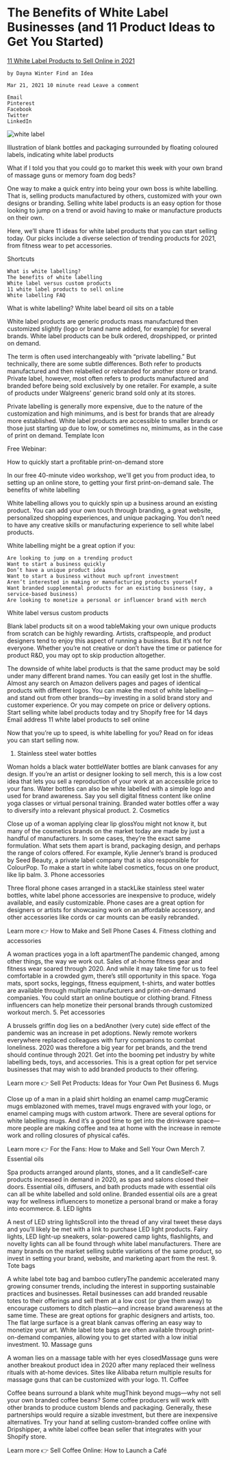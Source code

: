 
# The Benefits of White Label Businesses (and 11 Product Ideas to Get You Started)

[11 White Label Products to Sell Online in 2021](https://www.shopify.com/blog/white-label-products)

    by Dayna Winter Find an Idea 

    Mar 21, 2021 10 minute read Leave a comment 

    Email
    Pinterest
    Facebook
    Twitter
    LinkedIn 

![white label](https://cdn.shopify.com/s/files/1/0070/7032/files/white-label-products.jpg)

Illustration of blank bottles and packaging surrounded by floating coloured labels, indicating white label products

What if I told you that you could go to market this week with your own brand of massage guns or memory foam dog beds?

One way to make a quick entry into being your own boss is white labelling. That is, selling products manufactured by others, customized with your own designs or branding. Selling white label products is an easy option for those looking to jump on a trend or avoid having to make or manufacture products on their own.

Here, we’ll share 11 ideas for white label products that you can start selling today. Our picks include a diverse selection of trending products for 2021, from fitness wear to pet accessories. 

Shortcuts

    What is white labelling?
    The benefits of white labelling
    White label versus custom products
    11 white label products to sell online
    White labelling FAQ

What is white labelling?
White label beard oil sits on a table

White label products are generic products mass manufactured then customized slightly (logo or brand name added, for example) for several brands. White label products can be bulk ordered, dropshipped, or printed on demand.

The term is often used interchangeably with “private labelling.” But technically, there are some subtle differences. Both refer to products manufactured and then relabelled or rebranded for another store or brand. Private label, however, most often refers to products manufactured and branded before being sold exclusively by one retailer. For example, a suite of products under Walgreens’ generic brand sold only at its stores.

Private labelling is generally more expensive, due to the nature of the customization and high minimums, and is best for brands that are already more established. White label products are accessible to smaller brands or those just starting up due to low, or sometimes no, minimums, as in the case of print on demand.
Template Icon

Free Webinar:

How to quickly start a profitable print-on-demand store

In our free 40-minute video workshop, we'll get you from product idea, to setting up an online store, to getting your first print-on-demand sale.
The benefits of white labelling

White labelling allows you to quickly spin up a business around an existing product. You can add your own touch through branding, a great website, personalized shopping experiences, and unique packaging. You don’t need to have any creative skills or manufacturing experience to sell white label products.

White labelling might be a great option if you:

    Are looking to jump on a trending product
    Want to start a business quickly 
    Don’t have a unique product idea
    Want to start a business without much upfront investment
    Aren’t interested in making or manufacturing products yourself
    Want branded supplemental products for an existing business (say, a service-based business)
    Are looking to monetize a personal or influencer brand with merch 

White label versus custom products

Blank label products sit on a wood tableMaking your own unique products from scratch can be highly rewarding. Artists, craftspeople, and product designers tend to enjoy this aspect of running a business. But it’s not for everyone. Whether you’re not creative or don’t have the time or patience for product R&D, you may opt to skip production altogether. 

The downside of white label products is that the same product may be sold under many different brand names. You can easily get lost in the shuffle. Almost any search on Amazon delivers pages and pages of identical products with different logos. You can make the most of white labelling—and stand out from other brands—by investing in a solid brand story and customer experience. Or you may compete on price or delivery options.
Start selling white label products today and try Shopify free for 14 days
Email address
11 white label products to sell online

Now that you’re up to speed, is white labelling for you? Read on for ideas you can start selling now.
1. Stainless steel water bottles

Woman holds a black water bottleWater bottles are blank canvases for any design. If you’re an artist or designer looking to sell merch, this is a low cost idea that lets you sell a reproduction of your work at an accessible price to your fans. Water bottles can also be white labelled with a simple logo and used for brand awareness. Say you sell digital fitness content like online yoga classes or virtual personal training. Branded water bottles offer a way to diversify into a relevant physical product.
2. Cosmetics

Close up of a woman applying clear lip glossYou might not know it, but many of the cosmetics brands on the market today are made by just a handful of manufacturers. In some cases, they’re the exact same formulation. What sets them apart is brand, packaging design, and perhaps the range of colors offered. For example, Kylie Jenner’s brand is produced by Seed Beauty, a private label company that is also responsible for ColourPop. To make a start in white label cosmetics, focus on one product, like lip balm.
3. Phone accessories

Three floral phone cases arranged in a stackLike stainless steel water bottles, white label phone accessories are inexpensive to produce, widely available, and easily customizable. Phone cases are a great option for designers or artists for showcasing work on an affordable accessory, and other accessories like cords or car mounts can be easily rebranded.

Learn more 👉 How to Make and Sell Phone Cases
4. Fitness clothing and accessories

A woman practices yoga in a loft apartmentThe pandemic changed, among other things, the way we work out. Sales of at-home fitness gear and fitness wear soared through 2020. And while it may take time for us to feel comfortable in a crowded gym, there’s still opportunity in this space. Yoga mats, sport socks, leggings, fitness equipment, t-shirts, and water bottles are available through multiple manufacturers and print-on-demand companies. You could start an online boutique or clothing brand. Fitness influencers can help monetize their personal brands through customized workout merch.
5. Pet accessories

A brussels griffin dog lies on a bedAnother (very cute) side effect of the pandemic was an increase in pet adoptions. Newly remote workers everywhere replaced colleagues with furry companions to combat loneliness. 2020 was therefore a big year for pet brands, and the trend should continue through 2021. Get into the booming pet industry by white labelling beds, toys, and accessories. This is a great option for pet service businesses that may wish to add branded products to their offering.

Learn more 👉 Sell Pet Products: Ideas for Your Own Pet Business
6. Mugs

Close up of a man in a plaid shirt holding an enamel camp mugCeramic mugs emblazoned with memes, travel mugs engraved with your logo, or enamel camping mugs with custom artwork. There are several options for white labelling mugs. And it’s a good time to get into the drinkware space—more people are making coffee and tea at home with the increase in remote work and rolling closures of physical cafés. 

Learn more 👉 For the Fans: How to Make and Sell Your Own Merch
7. Essential oils

Spa products arranged around plants, stones, and a lit candleSelf-care products increased in demand in 2020, as spas and salons closed their doors. Essential oils, diffusers, and bath products made with essential oils can all be white labelled and sold online. Branded essential oils are a great way for wellness influencers to monetize a personal brand or make a foray into ecommerce. 
8. LED lights

A nest of LED string lightsScroll into the thread of any viral tweet these days and you’ll likely be met with a link to purchase LED light products. Fairy lights, LED light-up sneakers, solar-powered camp lights, flashlights, and novelty lights can all be found through white label manufacturers. There are many brands on the market selling subtle variations of the same product, so invest in setting your brand, website, and marketing apart from the rest.
9. Tote bags

A white label tote bag and bamboo cutleryThe pandemic accelerated many growing consumer trends, including the interest in supporting sustainable practices and businesses. Retail businesses can add branded reusable totes to their offerings and sell them at a low cost (or give them away) to encourage customers to ditch plastic—and increase brand awareness at the same time. These are great options for graphic designers and artists, too. The flat large surface is a great blank canvas offering an easy way to monetize your art. White label tote bags are often available through print-on-demand companies, allowing you to get started with a low initial investment.
10. Massage guns

A woman lies on a massage table with her eyes closedMassage guns were another breakout product idea in 2020 after many replaced their wellness rituals with at-home devices. Sites like Alibaba return multiple results for massage guns that can be customized with your logo. 
11. Coffee

Coffee beans surround a blank white mugThink beyond mugs—why not sell your own branded coffee beans? Some coffee producers will work with other brands to produce custom blends and packaging. Generally, these partnerships would require a sizable investment, but there are inexpensive alternatives. Try your hand at selling custom-branded coffee online with Dripshipper, a white label coffee bean seller that integrates with your Shopify store. 

Learn more 👉 Sell Coffee Online: How to Launch a Café